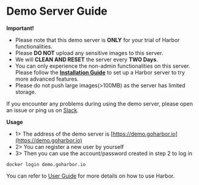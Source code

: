 # Demo Server Guide

**Important!** 
 - Please note that this demo server is **ONLY** for your trial of Harbor functionalities. 
 - Please **DO NOT** upload any sensitive images to this server. 
 - We will **CLEAN AND RESET** the server every **TWO Days**.
 - You can only experience the non-admin functionalities on this server. Please follow the **[Installation Guide](installation_guide.md)** to set up a Harbor server to try more advanced features.
 - Please do not push large images(>100MB) as the server has limited storage.

If you encounter any problems during using the demo server, please open an issue or ping us on [Slack](https://github.com/XiaYinchang/harbor#community).

**Usage**

 - 1> The address of the demo server is [https://demo.goharbor.io](https://demo.goharbor.io)
 - 2> You can register a new user by yourself
 - 3> Then you can use the account/password created in step 2 to log in 
 ```
 docker login demo.goharbor.io
 ```
You can refer to [User Guide](user_guide.md) for more details on how to use Harbor.
